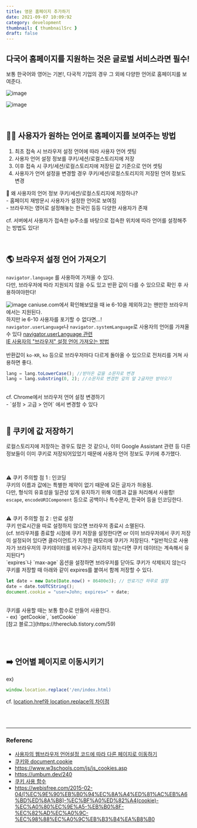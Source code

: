 ```yaml
---
title: 영문 홈페이지 추가하기
date: 2021-09-07 10:09:92
category: development
thumbnail: { thumbnailSrc }
draft: false
---
```


## 다국어 홈페이지를 지원하는 것은 글로벌 서비스라면 필수!
보통 한국어와 영어는 기본!, 다국적 기업의 경우 그 외에 다양한 언어로 홈페이지를 보여준다.


![image](https://user-images.githubusercontent.com/76525368/132273513-b85c36ff-04d1-456d-b831-6244de7b2866.png)


![image](https://user-images.githubusercontent.com/76525368/132274152-01c4de51-a90e-46fb-af85-ee2639b94c3c.png)



<br>

## 💁‍♂️ 사용자가 원하는 언어로 홈페이지를 보여주는 방법
1. 최초 접속 시 브라우저 설정 언어에 따라 사용자 언어 셋팅
2. 사용자 언어 설정 정보를 쿠키/세션/로컬스토리지에 저장
3. 이후 접속 시 쿠키/세션/로컬스토리지에 저장된 값 기준으로 언어 셋팅
4. 사용자가 언어 설정을 변경할 경우 쿠키/세션/로컬스토리지의 저장된 언어 정보도 변경

🤔 왜 사용자의 언어 정보 쿠키/세션/로컬스토리지에 저장하나? <br>
    - 홈페이지 재방문시 사용자가 설정한 언어로 보여짐 <br>
    - 브라우저는 영어로 설정해놓는 한국인 등등 다양한 사용자가 존재 

cf. 서버에서 사용자가 접속한 ip주소를 바탕으로 접속한 위치에 따라 언어를 설정해주는 방법도 있다!

<br>

## 🌎 브라우저 설정 언어 가져오기 
`navigator.language` 를 사용하여 가져올 수 있다. <br>
다만, 브라우저에 따라 지원되지 않을 수도 있고 반환 값이 다를 수 있으므로 확인 후 사용하여야한다!

![image](https://user-images.githubusercontent.com/76525368/132272247-fa4f1e50-a3c4-40bc-8a0e-ff0a819900dd.png)
caniuse.com에서 확인해보았을 때 ie 6-10을 제외하고는 왠만한 브라우저에서는 지원된다. <br>
하지만 ie 6-10 사용자를 포기할 수 없다면...! <br>
`navigator.userLanguage`나 `navigator.systemLanguage`로 사용자의 언어를 가져올 수 있다
[navigator.userLanguage 관련](https://m.blog.naver.com/PostView.naver?isHttpsRedirect=true&blogId=quasimodo__&logNo=110179247680) <br> [IE 사용자의 "브라우저" 설정 언어 가져오는 방법](https://hitour2021.whitedb2020.kr/entry/%EC%9E%90%EB%B0%94%EC%8A%A4%ED%81%AC%EB%A6%BD%ED%8A%B8-%EB%B8%8C%EB%9D%BC%EC%9A%B0%EC%A0%80-%EC%96%B8%EC%96%B4-%EC%B6%94%EC%B6%9C-%EC%B2%B4%ED%81%AC-%EB%B0%A9%EB%B2%95-JAVASCRIPT-FOR-DETECTING-BROWSER-LANGUAGE)<br> <br>
반환값이 `ko-KR`, `ko` 등으로 브라우저마다 다르게 돌아올 수 있으므로
전처리를 거쳐 사용하면 좋다.
```js
lang = lang.toLowerCase(); //받아온 값을 소문자로 변경
lang = lang.substring(0, 2); //소문자로 변경한 갚의 앞 2글자만 받아오기
```
<br>
cf. Chrome에서 브라우저 언어 설정 변경하기 <br>
    - `설정 > 고급 > 언어` 에서 변경할 수 있다
<br>
<br>

## 🍪 쿠키에 값 저장하기
로컬스토리지에 저장하는 경우도 많은 것 같으나, 이미 Google Assistant 관련 등 다른 정보들이 이미 쿠키로 저장되어있었기 때문에 사용자 언어 정보도 쿠키에 추가했다.

<br>

⚠️ 쿠키 주의할 점 1 : 인코딩 <br>
쿠키의 이름과 값에는 특별한 제약이 없기 때문에 모든 글자가 허용됨. <br>
다만, 형식의 유효성을 일관성 있게 유지하기 위해 이름과 값을 처리해서 사용함! <br>
`escape`, `encodeURIComponent` 등으로 공백이나 특수문자, 한국어 등을 인코딩한다.

<br>
⚠️ 쿠키 주의할 점 2 : 만료 설정 <br>
쿠키 만료시간을 따로 설정하지 않으면 브라우저 종료시 소멸된다. <br>
(cf. 브라우저를 종료할 시점에 쿠키 저장을 설정한다면 or 이미 브라우저에서 쿠키 저장이 설정되어 있다면 클라이언트가 지정한 메모리에 쿠키가 저장된다. *일반적으로 사용자가 브라우저의 쿠키데이터를 비우거나 금지하지 않는다면 쿠키 데이터는 계속해서 유지된다*) <br>
`expires`나 `max-age` 옵션을 설정하면 브라우저를 닫아도 쿠키가 삭제되지 않는다 <br>
쿠키를 저장할 때 아래와 같이 expires를 붙여서 함께 저장할 수 있다.

```js
let date = new Date(Date.now() + 86400e3); // 만료기간 하루로 설정
date = date.toUTCString();
document.cookie = "user=John; expires=" + date;
```
<br >
쿠키를 사용할 때는 보통 함수로 만들어 사용한다. <br>
    - ex) `getCookie`, `setCookie`  <br>
[참고 블로그](https://thereclub.tistory.com/59)

<br><br>

## ➡️ 언어별 페이지로 이동시키기
ex)
```js
window.location.replace('/en/index.html)
```

cf. [location.href와 location.replace의 차이점](https://opentutorials.org/module/2919/22904)

<br><br>
<hr>

### Referenc
- [사용자의 웹브라우저 언어설정 코드에 따라 다른 페이지로 이동하기](https://www.happyjung.com/lecture/1920?sfl=mb_id%2C1&stx=happyjung&sst=wr_datetime&sod=desc&sop=and&page=39)
- [쿠키와 document.cookie](https://ko.javascript.info/cookie)
- https://www.w3schools.com/js/js_cookies.asp
- https://umbum.dev/240
- [쿠키 사용 함수](https://thereclub.tistory.com/59)
- https://webisfree.com/2015-02-04/[%EC%9E%90%EB%B0%94%EC%8A%A4%ED%81%AC%EB%A6%BD%ED%8A%B8]-%EC%BF%A0%ED%82%A4(cookie)-%EC%A0%80%EC%9E%A5-%EB%B0%8F-%EC%82%AD%EC%A0%9C-%EC%98%88%EC%A0%9C%EB%B3%B4%EA%B8%B0
  
<br><br>